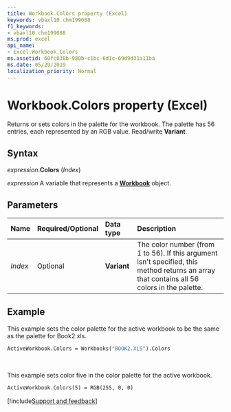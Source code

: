 ```yaml
---
title: Workbook.Colors property (Excel)
keywords: vbaxl10.chm199088
f1_keywords:
- vbaxl10.chm199088
ms.prod: excel
api_name:
- Excel.Workbook.Colors
ms.assetid: 60fc038b-980b-c1bc-6d1c-69d9d31a11ba
ms.date: 05/29/2019
localization_priority: Normal
---
```



# Workbook.Colors property (Excel)

Returns or sets colors in the palette for the workbook. The palette has 56 entries, each represented by an RGB value. Read/write **Variant**.


## Syntax

_expression_.**Colors** (_Index_)

_expression_ A variable that represents a **[Workbook](Excel.Workbook.md)** object.


## Parameters

|Name|Required/Optional|Data type|Description|
|:-----|:-----|:-----|:-----|
| _Index_|Optional| **Variant**|The color number (from 1 to 56). If this argument isn't specified, this method returns an array that contains all 56 colors in the palette.|

## Example

This example sets the color palette for the active workbook to be the same as the palette for Book2.xls.

```vb
ActiveWorkbook.Colors = Workbooks("BOOK2.XLS").Colors
```

<br/>

This example sets color five in the color palette for the active workbook.

```vb
ActiveWorkbook.Colors(5) = RGB(255, 0, 0)
```




[!include[Support and feedback](~/includes/feedback-boilerplate.md)]
